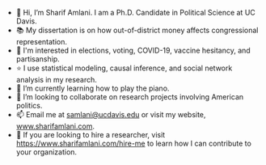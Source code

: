 - 👋 Hi, I’m Sharif Amlani. I am a Ph.D. Candidate in Political Science at UC Davis.
- 📚 My dissertation is on how out-of-district money affects congressional representation. 
- 👀 I'm interested in elections, voting, COVID-19, vaccine hesitancy, and partisanship.
- ⭐ I use statistical modeling, causal inference, and social network analysis in my research.
- 🎹 I’m currently learning how to play the piano.
- 💞️ I’m looking to collaborate on research projects involving American politics.
- 📫 Email me at samlani@ucdavis.edu or visit my website, www.sharifamlani.com.
- 🔨 If you are looking to hire a researcher, visit https://www.sharifamlani.com/hire-me to learn how I can contribute to your organization.
<!---
sharifamlani/sharifamlani is a ✨ special ✨ repository because its `README.md` (this file) appears on your GitHub profile.
You can click the Preview link to take a look at your changes.
--->
